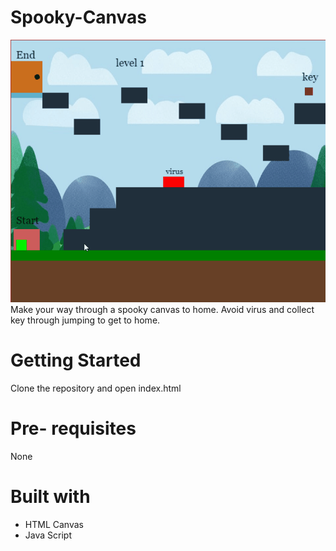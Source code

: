 # Spooky-Canvas
<img src="Spooky-Canvas.gif" >
Make your way through a spooky canvas to home. Avoid virus and collect key through jumping to get to home. 

# Getting Started
Clone the repository and open index.html

# Pre- requisites
None

# Built with

<ul> 
<li>HTML Canvas</li>
<li>Java Script </li>
</ul>
